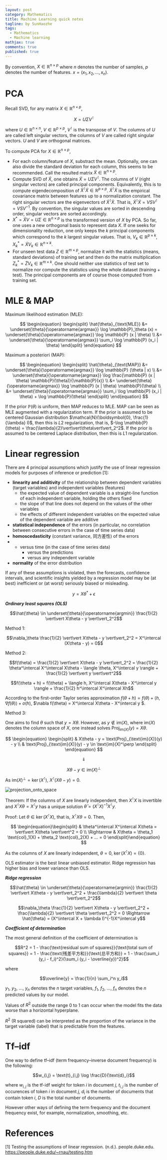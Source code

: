 ```yaml
---
layout: post
category: Mathematics
title: Machine Learning quick notes
tagline: by SunHaozhe
tags: 
  - Mathematics
  - Machine learning
mathjax: true
comments: true
published: true
---
```


By convention, $X \in \mathbb{R}^{n\times p}$ where $n$ denotes the number of samples, $p$ denotes the number of features. $x = (x_1, x_2, ..., x_n)$.




# PCA

Recall SVD, for any matrix $X\in \mathbb{R}^{n\times p}$,

$$X = U\Sigma V^\intercal$$

where $U\in \mathbb{R}^{n\times n}$, $V \in \mathbb{R}^{p\times p}$, $V^\intercal$ is the transpose of $V$. The columns of $U$ are called left singular vectors, the columns of $V$ are called right singular vectors. $U$ and $V$ are orthogonal matrices. 

To compute PCA for $X\in \mathbb{R}^{n\times p}$, 

* For each column/feature of $X$, substract the mean. Optionally, one can also divide the standard deviation for each column, this seems to be recommended. Call the resulted matrix $\tilde{X}\in \mathbb{R}^{n\times p}$. 
* Compute SVD of $\tilde{X}$, one obtains $\tilde{X} = U\Sigma V^\intercal$. The columns of $V$ (right singular vectors) are called principal components. Equivalently, this is to compute eigendecomposition of $\tilde{X}^\intercal \tilde{X} \in \mathbb{R}^{p\times p}$. $\tilde{X}^\intercal \tilde{X}$ is the empirical covariance matrix between features up to a normalization constant. The right singular vectors  are the eigenvectors of $\tilde{X}^\intercal \tilde{X}$. That is, $\tilde{X}^\intercal \tilde{X} = V S V^\intercal = V S V^{-1}$. By convention, the singular values are sorted in descending order, singular vectors are sorted accordingly.
* $X^* = \tilde{X} V = U\Sigma \in \mathbb{R}^{n\times p}$ is the transformed version of $X$ by PCA. So far, one uses a new orthogonal basis to represent data $X$. If one seeks for dimensionality reduction, one only keeps the $k$ principal components which correspond to the $k$ largest singular values. That is, $V_k \in \mathbb{R}^{p\times k}$, $X_k^* = \tilde{X} V_k \in \mathbb{R}^{n\times k}$. 
* For unseen test data $Z\in \mathbb{R}^{m\times p}$, normalize it with the statistics (means, standard deviations) of training set and then do the matrix multiplication $Z_k^* = \tilde{Z}V_k \in \mathbb{R}^{m\times k}$. One should neither use statistics of test set to normalize nor compute the statistics using the whole dataset (training + test). The principal components are of course those computed from training set. 


# MLE & MAP

Maximum likelihood estimation (MLE):

$$
\begin{equation}
\begin{split}
\hat{\theta}_{\text{MLE}} 
&= \underset{\theta}{\operatorname{argmax}} \log \mathbb{P}_\theta (x) 
= \underset{\theta}{\operatorname{argmax}} \log \mathbb{P} (x | \theta) \\
&= \underset{\theta}{\operatorname{argmax}} \sum_i \log \mathbb{P} (x_i | \theta) 
\end{split}
\end{equation}
$$

Maximum a posteriori (MAP):

$$
\begin{equation}
\begin{split}
\hat{\theta}_{\text{MAP}} 
&= \underset{\theta}{\operatorname{argmax}} \log \mathbb{P} (\theta | x) \\
&= \underset{\theta}{\operatorname{argmax}} \log \frac{\mathbb{P} (x | \theta) \mathbb{P}(\theta)}{\mathbb{P}(x)} \\
&= \underset{\theta}{\operatorname{argmax}} \log \mathbb{P} (x | \theta) \mathbb{P}(\theta) \\
&= \underset{\theta}{\operatorname{argmax}} \sum_i \log \mathbb{P} (x_i | \theta)  + \log \mathbb{P}(\theta)
\end{split}
\end{equation}
$$


If the prior $\mathbb{P}(\theta)$ is uniform, then MAP reduces to MLE. MAP can be seen as MLE augmented with a regularization term. If the prior is assumed to be centered Gaussian distribution $\mathcal{N}(\boldsymbol{0}, \frac{1}{\lambda} I)$, then this is $L2$ regularization, that is, $-\log \mathbb{P}(\theta) = \frac{\lambda}{2}\vert\vert\theta\vert\vert_2^2$. If the prior is assumed to be centered Laplace distribution, then this is $L1$ regularization. 



# Linear regression



There are 4 principal assumptions which justify the use of linear regression models for purposes of inference or prediction [1]:


* **linearity and additivity** of the relationship between dependent variables (target variables) and independent variables (features)
    * the expected value of dependent variable is a straight-line function of each independent variable, holding the others fixed
    * the slope of that line does not depend on the values of the other variables
    * the effects of different independent variables on the expected value of the dependent variable are additive
* **statistical independence** of the errors (in particular, no correlation between consecutive errors in the case of time series data)
* **homoscedasticity** (constant variance, 同方差性) of the errors 
* * versus time (in the case of time series data)
    * versus the predictions
    * versus any independent variable 
* **normality** of the error distribution


If any of these assumptions is violated, then the forecasts, confidence intervals, and scientific insights yielded by a regression model may be (at best) inefficient or (at worst) seriously biased or misleading. 



$$y = X\theta^* + \epsilon$$


***Ordinary least squares (OLS)***

$$\hat{\theta} \in \underset{\theta}{\operatorname{argmin}} \frac{1}{2} \vert\vert X\theta - y \vert\vert_2^2$$ 

Method 1:

$$\nabla_\theta \frac{1}{2} \vert\vert X\theta - y \vert\vert_2^2 = X^\intercal (X\theta - y) = 0$$

Method 2:

$$f(\theta) = \frac{1}{2} \vert\vert X\theta - y \vert\vert_2^2 = \frac{1}{2} \theta^\intercal X^\intercal X\theta - \langle \theta, X^\intercal y \rangle + \frac{1}{2} \vert\vert y \vert\vert^2$$

$$f(\theta + h) = f(\theta) + \langle h, X^\intercal X\theta - X^\intercal y \rangle + \frac{1}{2} h^\intercal X^\intercal Xh$$

According to the first-order Taylor series approximation $f(\theta + h) = f(\theta) + \langle h, \nabla f(\theta) \rangle + o(h)$, $\nabla f(\theta) = X^\intercal X\theta - X^\intercal y $. 

Method 3:

One aims to find $\theta$ such that $y = X\theta$. However, as $y \notin \text{im}(X)$, where $\text{im}(X)$ denotes the column space of $X$, one instead solves $\text{Proj}_{\text{im}(X)}(y) = X\theta$.

$$
\begin{equation}
\begin{split}
& X\theta - y = \text{Proj}_{\text{im}(X)}(y) - y \\
& \text{Proj}_{\text{im}(X)}(y) - y \in \text{im}(X)^\perp 
\end{split}
\end{equation}
$$

$$\Downarrow$$

$$X\theta - y \in \text{im}(X)^\perp$$

As $\text{im}(X)^\perp = \ker(X^\intercal)$, $X^\intercal (X\theta - y) = 0$. 

![projection_onto_space](/assets/images/blog/projection_onto_space.png)

Theorem: If the columns of $X$ are linearly independent, then $X^\intercal X$ is invertible and $X^\intercal X \theta = X^\intercal y$ has a unique solution $\hat{\theta} = (X^\intercal X)^{-1}X^\intercal y$.

Proof: Let $\theta \in \ker(X^\intercal X)$, that is, $X^\intercal X \theta = 0$. Then, 

$$
\begin{equation}\begin{split}
& \theta^\intercal X^\intercal X\theta = \vert\vert X\theta \vert\vert^2 = 0 \\
\Rightarrow & X\theta = \theta_1 \text{col}_1(X) + \theta_2 \text{col}_2(X) + ... = 0
\end{split}\end{equation}
$$

As the columns of $X$ are linearly independent, $\theta = 0$, $\ker(X^\intercal X) = \{0\}$. 

OLS estimator is the best linear unbiased estimator. Ridge regression has higher bias and lower variance than OLS. 



***Ridge regression***

$$\hat{\theta} \in \underset{\theta}{\operatorname{argmin}} \frac{1}{2} \vert\vert X\theta - y \vert\vert_2^2 + \frac{\lambda}{2} \vert\vert \theta \vert\vert_2^2$$

$$\nabla_\theta \frac{1}{2} \vert\vert X\theta - y \vert\vert_2^2 + \frac{\lambda}{2} \vert\vert \theta \vert\vert_2^2 = 0 \Rightarrow \hat{\theta} = (X^\intercal X + \lambda I)^{-1}X^\intercal y$$



***Coefficient of determination***

The most general definition of the coefficient of determination is

$$R^2 = 1 - \frac{\text{residual sum of squares}}{\text{total sum of squares}} = 1 - \frac{\text{残差平方和}}{\text{总平方和}} = 1 - \frac{\sum_i (y_i - f_i)^2}{\sum_i (y_i - \overline{y})^2}$$

where

$$\overline{y} = \frac{1}{n} \sum_i^n y_i$$

$y_1$, $y_2$, ..., $y_n$ denotes the $n$ target variables, $f_1$, $f_2$, ..., $f_n$ denotes the $n$ predicted values by our model. 


Values of $R^2$ outside the range $0$ to $1$ can occur when the model fits the data worse than a horizontal hyperplane. 

$R^2$ (R squared) can be interpreted as the proportion of the variance in the target variable (label) that is predictable from the features. 






# Tf–idf 

One way to define tf–idf (term frequency–inverse document frequency) is the following:

$$w_{i,j} = \text{t}_{i,j} \log \frac{D}{\text{d}_i}$$

where $w_{i,j}$ is the tf-idf weight for token $i$ in document $j$, $t_{i,j}$ is the number of occurences of token $i$ in document $j$, $d_{i}$ is the number of documents that contain token $i$, $D$ is the total number of documents. 

However other ways of defining the term frequency and the document frequency exist, for example, normalization, smoothing, etc. 







# References


[1] Testing the assumptions of linear regression. (n.d.). people.duke.edu. https://people.duke.edu/~rnau/testing.htm 

